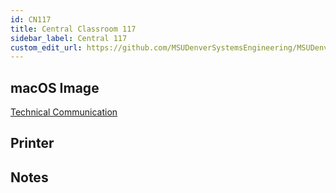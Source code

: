 ```yaml
---
id: CN117
title: Central Classroom 117
sidebar_label: Central 117
custom_edit_url: https://github.com/MSUDenverSystemsEngineering/MSUDenverSystemsEngineering.github.io/edit/source/docs/lab-CN117.md
---
```


## macOS Image
[Technical Communication](image-mac-technicalcommunication.md)

## Printer

## Notes

